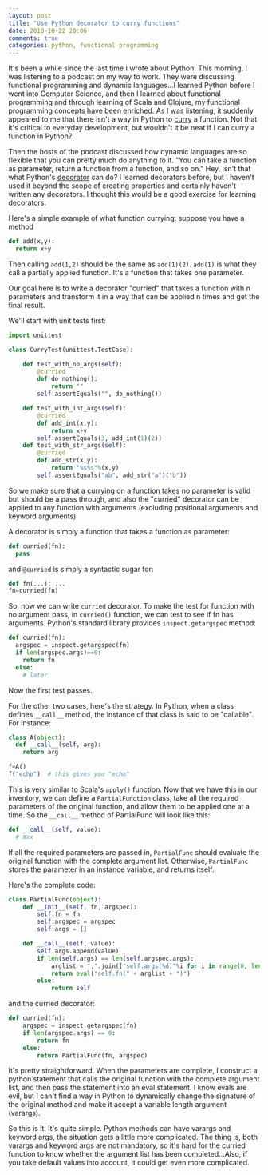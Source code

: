 ```yaml
---
layout: post
title: "Use Python decorator to curry functions"
date: 2010-10-22 20:06
comments: true
categories: python, functional programming
---
```


It's been a while since the last time I wrote about Python. This morning, I was listening to a podcast on my way to work. They were discussing functional programming and dynamic languages...I learned Python before I went into Computer Science, and then I learned about functional programming and through learning of Scala and Clojure, my functional programming concepts have been enriched. As I was listening, it suddenly appeared to me that there isn't a way in Python to [curry](http://en.wikipedia.org/wiki/Currying) a function. Not that it's critical to everyday development, but wouldn't it be neat if I can curry a function in Python?

Then the hosts of the podcast discussed how dynamic languages are so flexible that you can pretty much do anything to it. "You can take a function as parameter, return a function from a function, and so on." Hey, isn't that what Python's [decorator](http://www.artima.com/weblogs/viewpost.jsp?thread=240808) can do? I learned decorators before, but I haven't used it beyond the scope of creating properties and certainly haven't written any decorators. I thought this would be a good exercise for learning decorators.

Here's a simple example of what function currying: suppose you have a method

```python
def add(x,y):
  return x+y
```

Then calling `add(1,2)` should be the same as `add(1)(2)`. `add(1)` is what they call a partially applied function. It's a function that takes one parameter.

Our goal here is to write a decorator "curried" that takes a function with n parameters and transform it in a way that can be applied n times and get the final result.

We'll start with unit tests first:

```python
import unittest

class CurryTest(unittest.TestCase):

    def test_with_no_args(self):
        @curried
        def do_nothing():
            return ""
        self.assertEquals("", do_nothing())

    def test_with_int_args(self):
        @curried
        def add_int(x,y):
            return x+y
        self.assertEquals(3, add_int(1)(2))
    def test_with_str_args(self):
        @curried
        def add_str(x,y):
            return "%s%s"%(x,y)
        self.assertEquals("ab", add_str("a")("b"))
```

So we make sure that a currying on a function takes no parameter is valid but should be a pass through, and also the "curried" decorator can be applied to any function with arguments (excluding positional arguments and keyword arguments)

A decorator is simply a function that takes a function as parameter:
```python
def curried(fn):
  pass
```
and `@curried` is simply a syntactic sugar for:

```python
def fn(...): ...
fn=curried(fn)
```

So, now we can write `curried` decorator. 
To make the test for function with no argument pass, in `curried()` function, we can test to see if fn has arguments. Python's standard library provides `inspect.getargspec` method:

```python
def curried(fn):
  argspec = inspect.getargspec(fn)
  if len(argspec.args)==0:
    return fn
  else:
    # later
```

Now the first test passes.

For the other two cases, here's the strategy. In Python, when a class defines `__call__` method, the instance of that class is said to be "callable". For instance:

```python
class A(object):
  def __call__(self, arg):
    return arg

f=A()
f("echo")  # this gives you "echo"
```

This is very similar to Scala's `apply()` function. Now that we have this in our inventory, we can define a `PartialFunction` class, take all the required parameters of the original function, and allow them to be applied one at a time. So the `__call__` method of PartialFunc will look like this:

```python
def __call__(self, value):
  # Xxx
```

If all the required parameters are passed in, `PartialFunc` should evaluate the original function with the complete argument list. Otherwise, `PartialFunc` stores the parameter in an instance variable, and returns itself.

Here's the complete code:
```python
class PartialFunc(object):
    def __init__(self, fn, argspec):
        self.fn = fn
        self.argspec = argspec 
        self.args = []

    def __call__(self, value):
        self.args.append(value) 
        if len(self.args) == len(self.argspec.args):
            arglist = ",".join(["self.args[%d]"%i for i in range(0, len(self.args))])
            return eval("self.fn(" + arglist + ")")
        else:
            return self
```

and the curried decorator:
```python
def curried(fn):
    argspec = inspect.getargspec(fn)
    if len(argspec.args) == 0:
        return fn
    else:
        return PartialFunc(fn, argspec)
```

It's pretty straightforward. When the parameters are complete, I construct a python statement that calls the original function with the complete argument list, and then pass the statement into an eval statement. I know evals are evil, but I can't find a way in Python to dynamically change the signature of the original method and make it accept a variable length argument (varargs).

So this is it. It's quite simple. Python methods can have varargs and keyword args, the situation gets a little more complicated. The thing is, both varargs and keyword args are not mandatory, so it's hard for the curried function to know whether the argument list has been completed...Also, if you take default values into account, it could get even more complicated. 

